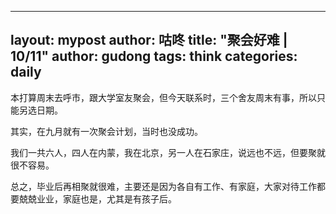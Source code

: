 
---
layout: mypost
author: 咕咚
title: "聚会好难 | 10/11"
author: gudong
tags:  think
categories: daily
---

本打算周末去呼市，跟大学室友聚会，但今天联系时，三个舍友周末有事，所以只能另选日期。

其实，在九月就有一次聚会计划，当时也没成功。

我们一共六人，四人在内蒙，我在北京，另一人在石家庄，说远也不远，但要聚就很不容易。

总之，毕业后再相聚就很难，主要还是因为各自有工作、有家庭，大家对待工作都要兢兢业业，家庭也是，尤其是有孩子后。